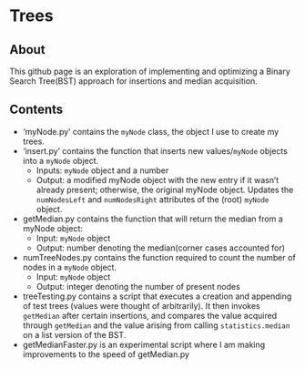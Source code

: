 # Trees
## About
This github page is an exploration of implementing and optimizing a Binary Search Tree(BST) approach for insertions and median acquisition.
## Contents
- ‘myNode.py’ contains the `myNode` class, the object I use to create my trees.
- ‘insert.py’ contains the function that inserts new values/`myNode` objects into a `myNode` object.
   - Inputs: `myNode` object and a number
   - Output:  a modified myNode object with the new entry if it wasn’t already present; otherwise, the original myNode object. Updates the `numNodesLeft` and `numNodesRight` attributes of the (root) `myNode` object.
- getMedian.py contains the function that will return the median from a myNode object:
  - Input: `myNode` object
  - Output: number denoting the median(corner cases accounted for)
- numTreeNodes.py contains the function required to count the number of nodes in a `myNode` object.
  - Input: `myNode` object
  - Output:  integer denoting the number of present nodes
- treeTesting.py contains a script that executes a creation and appending of test trees (values were thought of arbitrarily). It then invokes `getMedian` after certain insertions, and compares the value acquired through `getMedian` and the value arising from calling `statistics.median` on a list version of the BST.
- getMedianFaster.py is an experimental script where I am making improvements to the speed of getMedian.py
